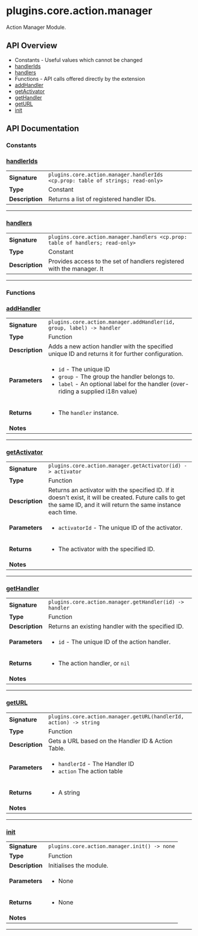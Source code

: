 # plugins.core.action.manager

Action Manager Module.

## API Overview
* Constants - Useful values which cannot be changed
 * [handlerIds](#handlerids)
 * [handlers](#handlers)
* Functions - API calls offered directly by the extension
 * [addHandler](#addhandler)
 * [getActivator](#getactivator)
 * [getHandler](#gethandler)
 * [getURL](#geturl)
 * [init](#init)

## API Documentation

### Constants


### [handlerIds](#handlerids)

|                                             |                                                                                     |
| --------------------------------------------|-------------------------------------------------------------------------------------|
| **Signature**                               | `plugins.core.action.manager.handlerIds <cp.prop: table of strings; read-only>`                                                                    |
| **Type**                                    | Constant                                                                     |
| **Description**                             | Returns a list of registered handler IDs.                                                                     |

---

### [handlers](#handlers)

|                                             |                                                                                     |
| --------------------------------------------|-------------------------------------------------------------------------------------|
| **Signature**                               | `plugins.core.action.manager.handlers <cp.prop: table of handlers; read-only>`                                                                    |
| **Type**                                    | Constant                                                                     |
| **Description**                             | Provides access to the set of handlers registered with the manager. It                                                                     |

---
### Functions


### [addHandler](#addhandler)

|                                             |                                                                                     |
| --------------------------------------------|-------------------------------------------------------------------------------------|
| **Signature**                               | `plugins.core.action.manager.addHandler(id, group, label) -> handler`                                                                    |
| **Type**                                    | Function                                                                     |
| **Description**                             | Adds a new action handler with the specified unique ID and returns it for further configuration.                                                                     |
| **Parameters**                              | <ul><li>`id`		- The unique ID</li><li>`group`   - The group the handler belongs to.</li><li>`label`   - An optional label for the handler (over-riding a supplied i18n value)</li></ul> |
| **Returns**                                 | <ul><li>The `handler` instance.</li></ul>          |
| **Notes**                                   | <ul></ul>                |

---

### [getActivator](#getactivator)

|                                             |                                                                                     |
| --------------------------------------------|-------------------------------------------------------------------------------------|
| **Signature**                               | `plugins.core.action.manager.getActivator(id) -> activator`                                                                    |
| **Type**                                    | Function                                                                     |
| **Description**                             | Returns an activator with the specified ID. If it doesn't exist, it will be created. Future calls to get the same ID, and it will return the same instance each time.                                                                     |
| **Parameters**                              | <ul><li>`activatorId`		- The unique ID of the activator.</li></ul> |
| **Returns**                                 | <ul><li>The activator with the specified ID.</li></ul>          |
| **Notes**                                   | <ul></ul>                |

---

### [getHandler](#gethandler)

|                                             |                                                                                     |
| --------------------------------------------|-------------------------------------------------------------------------------------|
| **Signature**                               | `plugins.core.action.manager.getHandler(id) -> handler`                                                                    |
| **Type**                                    | Function                                                                     |
| **Description**                             | Returns an existing handler with the specified ID.                                                                     |
| **Parameters**                              | <ul><li>`id`			- The unique ID of the action handler.</li></ul> |
| **Returns**                                 | <ul><li>The action handler, or `nil`</li></ul>          |
| **Notes**                                   | <ul></ul>                |

---

### [getURL](#geturl)

|                                             |                                                                                     |
| --------------------------------------------|-------------------------------------------------------------------------------------|
| **Signature**                               | `plugins.core.action.manager.getURL(handlerId, action) -> string`                                                                    |
| **Type**                                    | Function                                                                     |
| **Description**                             | Gets a URL based on the Handler ID & Action Table.                                                                     |
| **Parameters**                              | <ul><li>`handlerId` - The Handler ID</li><li>`action` The action table</li></ul> |
| **Returns**                                 | <ul><li>A string</li></ul>          |
| **Notes**                                   | <ul></ul>                |

---

### [init](#init)

|                                             |                                                                                     |
| --------------------------------------------|-------------------------------------------------------------------------------------|
| **Signature**                               | `plugins.core.action.manager.init() -> none`                                                                    |
| **Type**                                    | Function                                                                     |
| **Description**                             | Initialises the module.                                                                     |
| **Parameters**                              | <ul><li>None</li></ul> |
| **Returns**                                 | <ul><li>None</li></ul>          |
| **Notes**                                   | <ul></ul>                |

---
